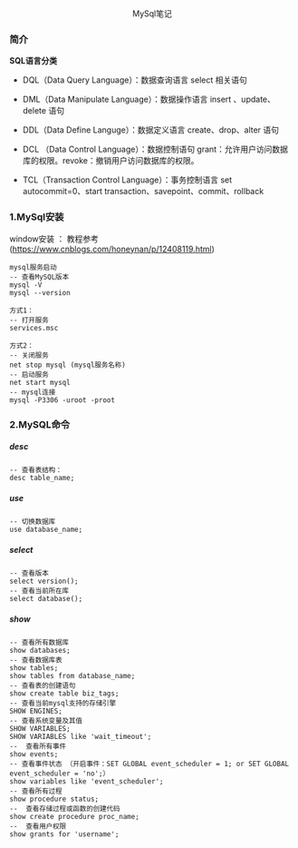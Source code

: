 <center>MySql笔记</center>

### 简介

**SQL语言分类**

* DQL（Data Query Language）：数据查询语言 select 相关语句

* DML（Data Manipulate Language）：数据操作语言 insert 、update、delete 语句

* DDL（Data Define Languge）：数据定义语言 create、drop、alter 语句
* DCL （Data Control Language）：数据控制语句 grant：允许用户访问数据库的权限。revoke：撤销用户访问数据库的权限。

* TCL（Transaction Control Language）：事务控制语言 set autocommit=0、start transaction、savepoint、commit、rollback

### 1.MySql安装

window安装 ：		教程参考(<https://www.cnblogs.com/honeynan/p/12408119.html>)

```window
mysql服务启动
-- 查看MySQL版本
mysql -V
mysql --version

方式1：
-- 打开服务
services.msc

方式2：
-- 关闭服务
net stop mysql (mysql服务名称)
-- 启动服务
net start mysql
-- mysql连接
mysql -P3306 -uroot -proot
```

### 2.MySQL命令

##### desc

```mysql
-- 查看表结构：
desc table_name;
```

##### use

```mysql
-- 切换数据库
use database_name;
```

##### select

```mysql
-- 查看版本
select version();
-- 查看当前所在库
select database();
```

##### show

```mysql
-- 查看所有数据库
show databases;
-- 查看数据库表
show tables;
show tables from database_name;
-- 查看表的创建语句
show create table biz_tags;
-- 查看当前mysql支持的存储引擎
SHOW ENGINES;
-- 查看系统变量及其值
SHOW VARIABLES;
SHOW VARIABLES like 'wait_timeout';
--  查看所有事件
show events; 
-- 查看事件状态 （开启事件：SET GLOBAL event_scheduler = 1; or SET GLOBAL event_scheduler = 'no';）
show variables like 'event_scheduler';  
-- 查看所有过程
show procedure status;
--  查看存储过程或函数的创建代码
show create procedure proc_name;
--  查看用户权限
show grants for 'username'; 
```



